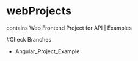 # webProjects
contains Web Frontend Project for API | Examples


#Check Branches

-  Angular_Project_Example 


